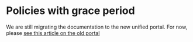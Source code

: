 ﻿# Policies with grace period

We are still migrating the documentation to the new unified portal. For now, please
[see this article on the old portal](http://pki.lacunasoftware.com/Help/html/035e0bc4-0f77-4fc8-a1d6-88131d1fc70a.htm)
